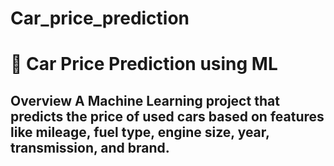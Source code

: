 # Car_price_prediction
# 🚗 Car Price Prediction using ML   
##  Overview   A Machine Learning project that predicts the **price of used cars** based on features like mileage, fuel type, engine size, year, transmission, and brand.  
